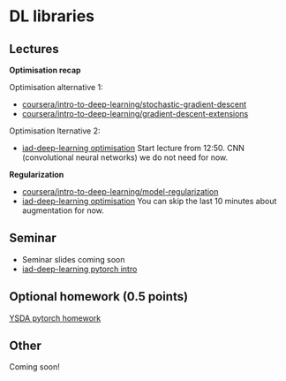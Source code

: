 # DL libraries

## Lectures

**Optimisation recap**

Optimisation alternative 1:
* [coursera/intro-to-deep-learning/stochastic-gradient-descent](https://www.coursera.org/learn/intro-to-deep-learning/lecture/QXOet/stochastic-gradient-descent)
* [coursera/intro-to-deep-learning/gradient-descent-extensions](https://www.coursera.org/learn/intro-to-deep-learning/lecture/lYGBt/gradient-descent-extensions)

Optimisation lternative 2:
* [iad-deep-learning optimisation](https://youtu.be/i8W_ZgiajOs?list=PLEwK9wdS5g0qa3PIhR6HBDJD_QnrfP8Ei&t=770) Start lecture from 12:50. CNN (convolutional neural networks) we do not need for now.

**Regularization**
* [coursera/intro-to-deep-learning/model-regularization](https://www.coursera.org/learn/intro-to-deep-learning/lecture/qW00l/model-regularization)
* [iad-deep-learning optimisation](https://www.youtube.com/watch?v=7ljQTZ8HT-A&list=PLEwK9wdS5g0qa3PIhR6HBDJD_QnrfP8Ei&index=28) You can skip the last 10 minutes about augmentation for now.

## Seminar
* Seminar slides coming soon
* [iad-deep-learning pytorch intro](https://github.com/hse-ds/iad-deep-learning/blob/master/2021/seminars/sem01/sem01.ipynb)


## Optional homework (0.5 points)
[YSDA pytorch homework](https://github.com/yandexdataschool/Practical_DL/blob/fall21/week02_autodiff/homework.ipynb)


## Other

Coming soon!


